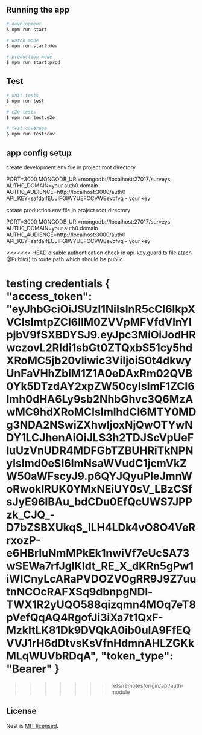 ## Running the app

```bash
# development
$ npm run start

# watch mode
$ npm run start:dev

# production mode
$ npm run start:prod
```

## Test

```bash
# unit tests
$ npm run test

# e2e tests
$ npm run test:e2e

# test coverage
$ npm run test:cov
```


## app config setup 
create development.env file in project root directory

PORT=3000
MONGODB_URI=mongodb://localhost:27017/surveys
AUTH0_DOMAIN=your.auth0.domain
AUTH0_AUDIENCE=http://localhost:3000/auth0
API_KEY=safdaifEUJIFGIWYUEFCCVWBevcfvq   -  your key


create production.env file in project root directory

PORT=3000
MONGODB_URI=mongodb://localhost:27017/surveys
AUTH0_DOMAIN=your.auth0.domain
AUTH0_AUDIENCE=http://localhost:3000/auth0
API_KEY=safdaifEUJIFGIWYUEFCCVWBevcfvq   -  your key

<<<<<<< HEAD
disable authentication check in api-key.guard.ts file
atach @Public() to route path which should be public

testing credentials 
{
  "access_token": "eyJhbGciOiJSUzI1NiIsInR5cCI6IkpXVCIsImtpZCI6IlM0ZVVpMFVfdVlnYlpjbV9fSXBDYSJ9.eyJpc3MiOiJodHRwczovL2Rldi1sbGt0ZTQxbS51cy5hdXRoMC5jb20vIiwic3ViIjoiS0t4dkwyUnFaVHhZblM1Z1A0eDAxRm02QVB0Yk5DTzdAY2xpZW50cyIsImF1ZCI6Imh0dHA6Ly9sb2NhbGhvc3Q6MzAwMC9hdXRoMCIsImlhdCI6MTY0MDg3NDA2NSwiZXhwIjoxNjQwOTYwNDY1LCJhenAiOiJLS3h2TDJScVpUeFluUzVnUDR4MDFGbTZBUHRiTkNPNyIsImd0eSI6ImNsaWVudC1jcmVkZW50aWFscyJ9.p6QYJQyuPleJmnWoRwokIRUK0YMxNEiUY0sV_LBzCSfsJyE96IBAu_bdCDu0EfQcUWS7JPPzk_CJQ_-D7bZSBXUkqS_ILH4LDk4vO8O4VeRrxozP-e6HBrluNmMPkEk1nwiVf7eUcSA73wSEWa7rfJglKldt_RE_X_dKRn5gPw1iWICnyLcARaPVDOZVOgRR9J9Z7uutnNCOcRAFXSq9dbnpgNDl-TWX1R2yUQO588qizqmn4MOq7eT8pVefQqAQ4RgofJi3iXa7t1QxF-MzkItLK81Dk9DVQkA0ib0uIA9FfEQVVJ1rH6dDtvsKsVfnHdmnAHLZGKkMLqWUVbRDqA",
  "token_type": "Bearer"
}
=======
>>>>>>> refs/remotes/origin/api/auth-module

## License

Nest is [MIT licensed](LICENSE).
